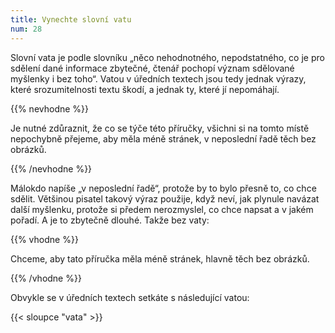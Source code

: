 ```yaml
---
title: Vynechte slovní vatu
num: 28
---
```

Slovní vata je podle slovníku „něco nehodnotného, nepodstatného, co je pro sdělení dané informace zbytečné, čtenář pochopí význam sdělované myšlenky i bez toho“. Vatou v úředních textech jsou tedy jednak výrazy, které srozumitelnosti textu škodí, a jednak ty, které jí nepomáhají.

{{% nevhodne %}}

Je nutné zdůraznit, že co se týče této příručky, všichni si na tomto místě nepochybně přejeme, aby měla méně stránek, v neposlední řadě těch bez obrázků.

{{% /nevhodne %}}

Málokdo napíše „v neposlední řadě“, protože by to bylo přesně to, co chce sdělit. Většinou pisatel takový výraz použije, když neví, jak plynule navázat další myšlenku, protože si předem nerozmyslel, co chce napsat a v jakém pořadí. A je to zbytečně dlouhé. Takže bez vaty:

{{% vhodne %}}

Chceme, aby tato příručka měla méně stránek, hlavně těch bez obrázků.

{{% /vhodne %}}

Obvykle se v úředních textech setkáte s následující vatou:

{{< sloupce "vata" >}}